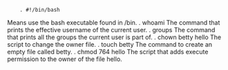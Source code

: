         . #!/bin/bash
Means use the bash executable found in /bin.
        . whoami
The command that prints the effective username of the current user.
        . groups
The command that prints all the groups the current user is part of.
        . chown betty hello
The script to change the owner file.
        . touch betty
The command to create an empty file called betty.
        . chmod 764 hello
The script that adds execute permission to the owner of the file hello.
